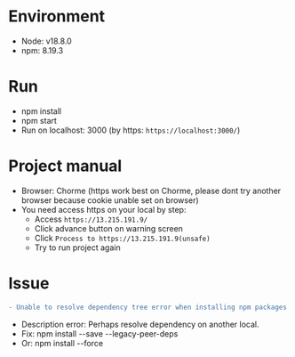 # Environment
 - Node: v18.8.0
 - npm: 8.19.3
 
# Run
 - npm install
 - npm start
 - Run on localhost: 3000 (by https: `https://localhost:3000/`)

# Project manual
 - Browser: Chorme (https work best on Chorme, please dont try another browser because cookie unable set on browser)
 - You need access https on your local by step:
   + Access `https://13.215.191.9/`
   + Click advance button on warning screen
   + Click `Process to https://13.215.191.9(unsafe)`
   + Try to run project again
   
# Issue
 ```diff
- Unable to resolve dependency tree error when installing npm packages
```
 - Description error: Perhaps resolve dependency on another local.
 - Fix: npm install --save --legacy-peer-deps 
 - Or: npm install --force
 
